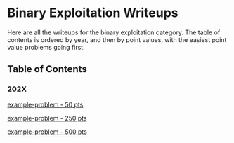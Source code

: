 # Binary Exploitation Writeups

Here are all the writeups for the binary exploitation category. The table of contents is ordered by year, and then by point values, with the easiest point value problems going first.

## Table of Contents

### 202X

[example-problem - 50 pts](./example-problem/README.md)

[example-problem - 250 pts](./example-problem/README.md)

[example-problem - 500 pts](./example-problem/README.md)
